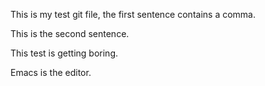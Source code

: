 This is my test git file, the first sentence contains a comma.

This is the second sentence.

This test is getting boring.

Emacs is the editor.

